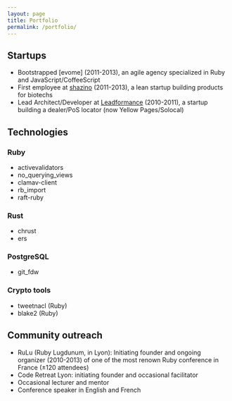 ```yaml
---
layout: page
title: Portfolio
permalink: /portfolio/
---
```



## Startups

<ul>
  <li>Bootstrapped [evome] (2011-2013), an agile agency specialized in Ruby and JavaScript/CoffeeScript</li>
  <li>First employee at <a href="https://shazino.com">shazino</a> (2011-2013), a lean startup building products for biotechs</li>
  <li>Lead Architect/Developer at <a href="http://www.leadformance.com">Leadformance</a> (2010-2011), a startup building a dealer/PoS locator (now Yellow Pages/Solocal)</li>
</ul>

## Technologies

### Ruby

<ul>
  <li>activevalidators</li>
  <li>no_querying_views</li>
  <li>clamav-client</li>
  <li>rb_import</li>
  <li>raft-ruby</li>
</ul>

### Rust

<ul>
  <li>chrust</li>
  <li>ers</li>
</ul>

### PostgreSQL

<ul>
  <li>git_fdw</li>
</ul>

### Crypto tools

<ul>
  <li>tweetnacl (Ruby)</li>
  <li>blake2 (Ruby)</li>
</ul>

## Community outreach

<ul>
  <li>RuLu (Ruby Lugdunum, in Lyon): Initiating founder and ongoing organizer (2010-2013) of one of the most renown Ruby conference in France (±120 attendees)</li>
  <li>Code Retreat Lyon: initiating founder and occasional facilitator</li>
  <li>Occasional lecturer and mentor</li>
  <li>Conference speaker in English and French</li>
</ul>
